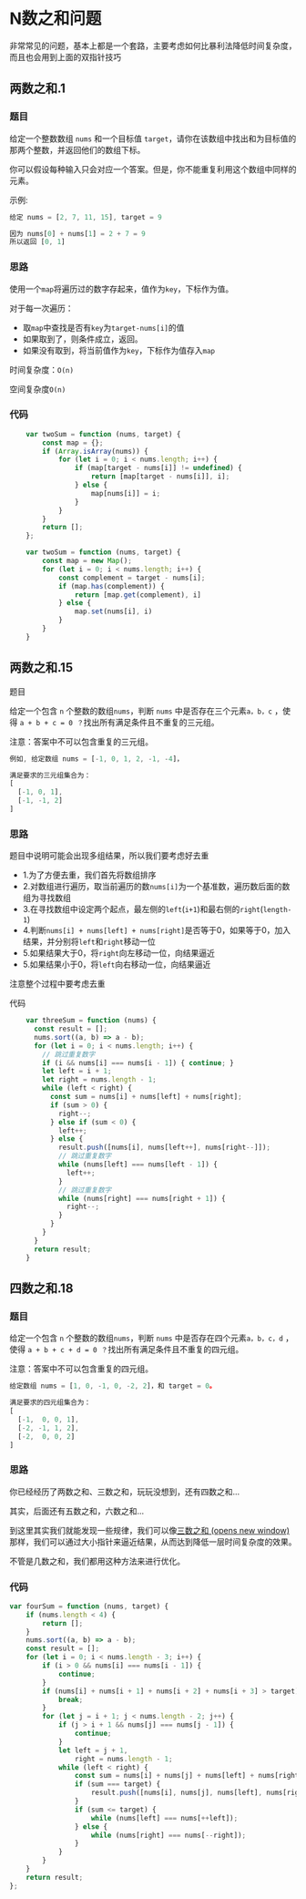 # N数之和问题
非常常见的问题，基本上都是一个套路，主要考虑如何比暴利法降低时间复杂度，而且也会用到上面的双指针技巧
## 两数之和.1

### 题目

给定一个整数数组 `nums` 和一个目标值 `target`，请你在该数组中找出和为目标值的那两个整数，并返回他们的数组下标。

你可以假设每种输入只会对应一个答案。但是，你不能重复利用这个数组中同样的元素。

示例:

```js
给定 nums = [2, 7, 11, 15], target = 9

因为 nums[0] + nums[1] = 2 + 7 = 9
所以返回 [0, 1]
```

### 思路

使用一个`map`将遍历过的数字存起来，值作为`key`，下标作为值。

对于每一次遍历：

- 取`map`中查找是否有`key`为`target-nums[i]`的值
- 如果取到了，则条件成立，返回。
- 如果没有取到，将当前值作为`key`，下标作为值存入`map`

时间复杂度：`O(n)`

空间复杂度`O(n)`

### 代码

```js
	var twoSum = function (nums, target) {
        const map = {};
        if (Array.isArray(nums)) {
            for (let i = 0; i < nums.length; i++) {
                if (map[target - nums[i]] != undefined) {
                    return [map[target - nums[i]], i];
                } else {
                    map[nums[i]] = i;
                }
            }
        }
        return [];
    };

    var twoSum = function (nums, target) {
        const map = new Map();
        for (let i = 0; i < nums.length; i++) {
            const complement = target - nums[i];
            if (map.has(complement)) {
                return [map.get(complement), i]
            } else {
                map.set(nums[i], i)
            }
        }
    }
```

## 两数之和.15

题目

给定一个包含 `n` 个整数的数组`nums`，判断 `nums` 中是否存在三个元素`a，b，c` ，使得 `a + b + c = 0 ？`找出所有满足条件且不重复的三元组。

注意：答案中不可以包含重复的三元组。

```js
例如, 给定数组 nums = [-1, 0, 1, 2, -1, -4]，

满足要求的三元组集合为：
[
  [-1, 0, 1],
  [-1, -1, 2]
]
```

### 思路

题目中说明可能会出现多组结果，所以我们要考虑好去重

- 1.为了方便去重，我们首先将数组排序
- 2.对数组进行遍历，取当前遍历的数`nums[i]`为一个基准数，遍历数后面的数组为寻找数组
- 3.在寻找数组中设定两个起点，最左侧的`left`(`i+1`)和最右侧的`right`(`length-1`)
- 4.判断`nums[i] + nums[left] + nums[right]`是否等于0，如果等于0，加入结果，并分别将`left`和`right`移动一位
- 5.如果结果大于0，将`right`向左移动一位，向结果逼近
- 5.如果结果小于0，将`left`向右移动一位，向结果逼近

注意整个过程中要考虑去重

代码

```js
    var threeSum = function (nums) {
      const result = [];
      nums.sort((a, b) => a - b);
      for (let i = 0; i < nums.length; i++) {
        // 跳过重复数字
        if (i && nums[i] === nums[i - 1]) { continue; }
        let left = i + 1;
        let right = nums.length - 1;
        while (left < right) {
          const sum = nums[i] + nums[left] + nums[right];
          if (sum > 0) {
            right--;
          } else if (sum < 0) {
            left++;
          } else {
            result.push([nums[i], nums[left++], nums[right--]]);
            // 跳过重复数字
            while (nums[left] === nums[left - 1]) {
              left++;
            }
            // 跳过重复数字
            while (nums[right] === nums[right + 1]) {
              right--;
            }
          }
        }
      }
      return result;
    }
```

## 四数之和.18

### 题目

给定一个包含 `n` 个整数的数组`nums`，判断 `nums` 中是否存在四个元素`a，b，c，d` ，使得 `a + b + c + d = 0 ？`找出所有满足条件且不重复的四元组。

注意：答案中不可以包含重复的四元组。

```js
给定数组 nums = [1, 0, -1, 0, -2, 2]，和 target = 0。

满足要求的四元组集合为：
[
  [-1,  0, 0, 1],
  [-2, -1, 1, 2],
  [-2,  0, 0, 2]
]
```



### 思路

你已经经历了两数之和、三数之和，玩玩没想到，还有四数之和...

其实，后面还有五数之和，六数之和...

到这里其实我们就能发现一些规律，我们可以像[三数之和 (opens new window)](https://github.com/ConardLi/awesome-coding-js/blob/master/数据结构分类/数组/三数之和.md)那样，我们可以通过大小指针来逼近结果，从而达到降低一层时间复杂度的效果。

不管是几数之和，我们都用这种方法来进行优化。

### 代码

```js
var fourSum = function (nums, target) {
    if (nums.length < 4) {
        return [];
    }
    nums.sort((a, b) => a - b);
    const result = [];
    for (let i = 0; i < nums.length - 3; i++) {
        if (i > 0 && nums[i] === nums[i - 1]) {
            continue;
        }
        if (nums[i] + nums[i + 1] + nums[i + 2] + nums[i + 3] > target) {
            break;
        }
        for (let j = i + 1; j < nums.length - 2; j++) {
            if (j > i + 1 && nums[j] === nums[j - 1]) {
                continue;
            }
            let left = j + 1,
                right = nums.length - 1;
            while (left < right) {
                const sum = nums[i] + nums[j] + nums[left] + nums[right];
                if (sum === target) {
                    result.push([nums[i], nums[j], nums[left], nums[right]]);
                }
                if (sum <= target) {
                    while (nums[left] === nums[++left]);
                } else {
                    while (nums[right] === nums[--right]);
                }
            }
        }
    }
    return result;
};
```